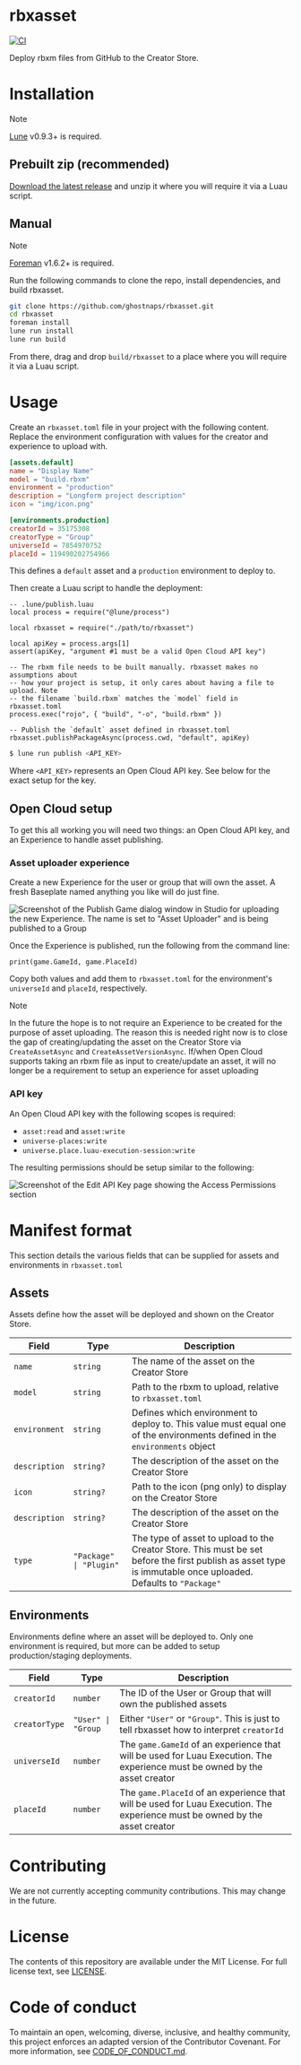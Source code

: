 # rbxasset

[![CI](https://github.com/Roblox/rbxasset/actions/workflows/ci.yml/badge.svg)](https://github.com/Roblox/rbxasset/actions/workflows/ci.yml)

Deploy rbxm files from GitHub to the Creator Store.

# Installation

> [!NOTE]
> [Lune](https://github.com/lune-org/lune) v0.9.3+ is required.

## Prebuilt zip (recommended)

[Download the latest release](https://github.com/Roblox/rbxasset/releases/latest) and unzip it where you will require it via a Luau script.

## Manual

> [!NOTE]
> [Foreman](https://github.com/Roblox/foreman) v1.6.2+ is required.

Run the following commands to clone the repo, install dependencies, and build rbxasset.

```sh
git clone https://github.com/ghostnaps/rbxasset.git
cd rbxasset
foreman install
lune run install
lune run build
```

From there, drag and drop `build/rbxasset` to a place where you will require it via a Luau script.

# Usage

Create an `rbxasset.toml` file in your project with the following content. Replace the environment configuration with values for the creator and experience to upload with.

```toml
[assets.default]
name = "Display Name"
model = "build.rbxm"
environment = "production"
description = "Longform project description"
icon = "img/icon.png"

[environments.production]
creatorId = 35175308
creatorType = "Group"
universeId = 7854970752
placeId = 119490202754966
```

This defines a `default` asset and a `production` environment to deploy to.

Then create a Luau script to handle the deployment:

```luau
-- .lune/publish.luau
local process = require("@lune/process")

local rbxasset = require("./path/to/rbxasset")

local apiKey = process.args[1]
assert(apiKey, "argument #1 must be a valid Open Cloud API key")

-- The rbxm file needs to be built manually. rbxasset makes no assumptions about
-- how your project is setup, it only cares about having a file to upload. Note
-- the filename `build.rbxm` matches the `model` field in rbxasset.toml
process.exec("rojo", { "build", "-o", "build.rbxm" })

-- Publish the `default` asset defined in rbxasset.toml
rbxasset.publishPackageAsync(process.cwd, "default", apiKey)
```

```sh
$ lune run publish <API_KEY>
```

Where `<API_KEY>` represents an Open Cloud API key. See below for the exact setup for the key.

## Open Cloud setup

To get this all working you will need two things: an Open Cloud API key, and an Experience to handle asset publishing.

### Asset uploader experience

Create a new Experience for the user or group that will own the asset. A fresh Baseplate named anything you like will do just fine.

![Screenshot of the Publish Game dialog window in Studio for uploading the new Experience. The name is set to "Asset Uploader" and is being published to a Group](img/publish-game-dialog.png)

Once the Experience is published, run the following from the command line:

```luau
print(game.GameId, game.PlaceId)
```

Copy both values and add them to `rbxasset.toml` for the environment's `universeId` and `placeId`, respectively.

> [!NOTE]
> In the future the hope is to not require an Experience to be created for the purpose of asset uploading. The reason this is needed right now is to close the gap of creating/updating the asset on the Creator Store via `CreateAssetAsync` and `CreateAssetVersionAsync`. If/when Open Cloud supports taking an rbxm file as input to create/update an asset, it will no longer be a requirement to setup an experience for asset uploading

### API key

An Open Cloud API key with the following scopes is required:
* `asset:read` and `asset:write`
* `universe-places:write`
* `universe.place.luau-execution-session:write`

The resulting permissions should be setup similar to the following:

![Screenshot of the Edit API Key page showing the Access Permissions section](img/access-permissions.png)

# Manifest format

This section details the various fields that can be supplied for assets and environments in `rbxasset.toml`

## Assets

Assets define how the asset will be deployed and shown on the Creator Store.

| Field         | Type                    | Description                                                                                                                                                   |
| ------------- | ----------------------- | ------------------------------------------------------------------------------------------------------------------------------------------------------------- |
| `name`        | `string`                | The name of the asset on the Creator Store                                                                                                                    |
| `model`       | `string`                | Path to the rbxm to upload, relative to `rbxasset.toml`                                                                                                       |
| `environment` | `string`                | Defines which environment to deploy to. This value must equal one of the environments defined in the `environments` object                                    |
| `description` | `string?`               | The description of the asset on the Creator Store                                                                                                             |
| `icon`        | `string?`               | Path to the icon (png only) to display on the Creator Store                                                                                                   |
| `description` | `string?`               | The description of the asset on the Creator Store                                                                                                             |
| `type`        | `"Package" \| "Plugin"` | The type of asset to upload to the Creator Store. This must be set before the first publish as asset type is immutable once uploaded. Defaults to `"Package"` |

## Environments

Environments define where an asset will be deployed to. Only one environment is required, but more can be added to setup production/staging deployments.

| Field         | Type               | Description                                                                                                                 |
| ------------- | ------------------ | --------------------------------------------------------------------------------------------------------------------------- |
| `creatorId`   | `number`           | The ID of the User or Group that will own the published assets                                                              |
| `creatorType` | `"User" \| "Group` | Either `"User"` or `"Group"`. This is just to tell rbxasset how to interpret `creatorId`                                    |
| `universeId`  | `number`           | The `game.GameId` of an experience that will be used for Luau Execution. The experience must be owned by the asset creator  |
| `placeId`     | `number`           | The `game.PlaceId` of an experience that will be used for Luau Execution. The experience must be owned by the asset creator |

# Contributing

We are not currently accepting community contributions. This may change in the future.

# License

The contents of this repository are available under the MIT License. For full license text, see [LICENSE](LICENSE).

# Code of conduct

To maintain an open, welcoming, diverse, inclusive, and healthy community, this project enforces an adapted version of the Contributor Covenant. For more information, see [CODE_OF_CONDUCT.md](CODE_OF_CONDUCT.md).
